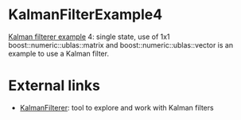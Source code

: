 # KalmanFilterExample4

[Kalman filterer example](https://github.com/richelbilderbeek/KalmanFilterExamples) 4: single state, 
use of 1x1 boost::numeric::ublas::matrix and boost::numeric::ublas::vector is an example to use a Kalman filter.

# External links

 * [KalmanFilterer](https://github.com/richelbilderbeek/KalmanFilterer): tool to explore and work with Kalman filters

